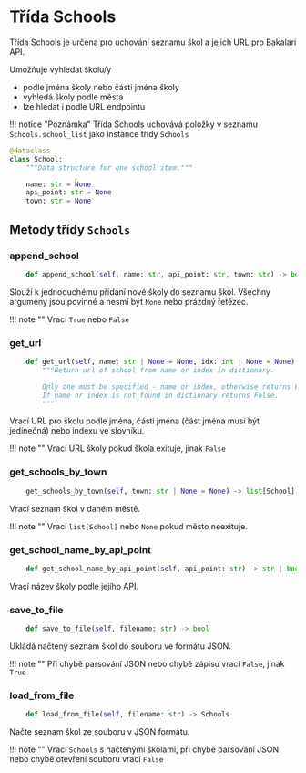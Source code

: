 # Třída Schools

Třída Schools je určena pro uchování seznamu škol a jejich URL pro Bakalari API.

Umožňuje vyhledat školu/y

* podle jména školy nebo části jména školy
* vyhledá školy podle města
* lze hledat i podle URL endpointu

!!! notice "Poznámka"
    Třída Schools uchovává položky v seznamu `Schools.school_list` jako instance třídy `Schools`

``` py linenums="1"
@dataclass
class School:
    """Data structure for one school item."""

    name: str = None
    api_point: str = None
    town: str = None
```
## Metody třídy `Schools`

### append_school

``` py
    def append_school(self, name: str, api_point: str, town: str) -> bool: 
```
Slouží k jednoduchému přidání nové školy do seznamu škol. Všechny argumeny jsou povinné a nesmí být `None` nebo prázdný řetězec.

!!! note ""
    Vrací `True` nebo `False`

### get_url

``` py linenums="1"
    def get_url(self, name: str | None = None, idx: int | None = None) -> str | False:
        """Return url of school from name or index in dictionary.

        Only one must be specified - name or index, otherwise returns False
        If name or index is not found in dictionary returns False.
        """
```
Vrací URL pro školu podle jména, části jména (část jména musí být jedinečná) nebo indexu ve slovníku.

!!! note ""
    Vrací URL školy pokud škola exituje, jinak `False`

### get_schools_by_town

```py
    get_schools_by_town(self, town: str | None = None) -> list[School]
```

Vrací seznam škol v daném městě.

!!! note ""
    Vrací `list[School]` nebo `None` pokud město neexituje.

### get_school_name_by_api_point

```py
    def get_school_name_by_api_point(self, api_point: str) -> str | bool
```

Vrací název školy podle jejího API.

### save_to_file

```py
    def save_to_file(self, filename: str) -> bool
```

Ukládá načtený seznam škol do souboru ve formátu JSON.

!!! note ""
    Při chybě parsování JSON nebo chybě zápisu vrací `False`, jinak `True`

### load_from_file

```py
    def load_from_file(self, filename: str) -> Schools
```

Načte seznam škol ze souboru v JSON formátu.

!!! note ""
    Vrací `Schools` s načtenými školami, při chybě parsování JSON nebo chybě otevření souboru vrací `False`
